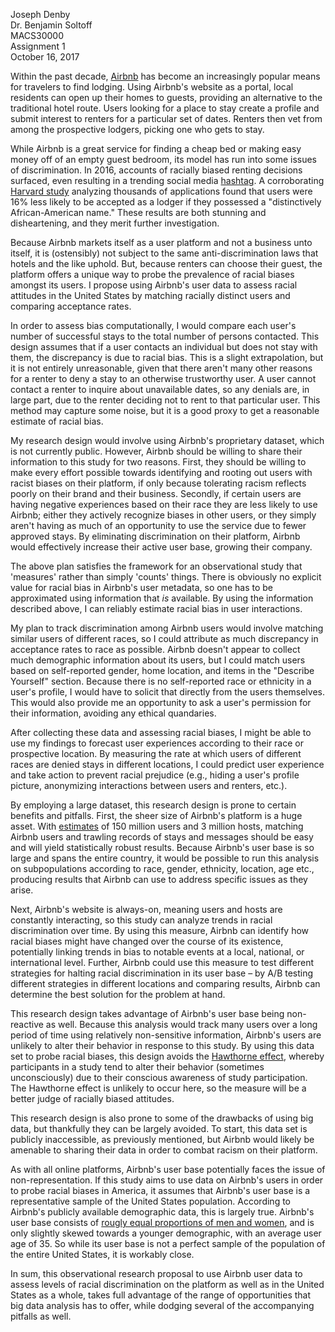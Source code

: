 Joseph Denby  
Dr. Benjamin Soltoff  
MACS30000  
Assignment 1  
October 16, 2017  

Within the past decade, [Airbnb](airbnb.com) has become an increasingly popular means for travelers to find lodging. Using Airbnb's website as a portal, local residents can open up their homes to guests, providing an alternative to the traditional hotel route. Users looking for a place to stay create a profile and submit interest to renters for a particular set of dates. Renters then vet from among the prospective lodgers, picking one who gets to stay.

While Airbnb is a great service for finding a cheap bed or making easy money off of an empty guest bedroom, its model has run into some issues of discrimination. In 2016, accounts of racially biased renting decisions surfaced, even resulting in a trending social media [hashtag](https://www.theguardian.com/technology/2016/may/05/airbnbwhileblack-hashtag-highlights-potential-racial-bias-rental-app). A corroborating [Harvard study](http://www.benedelman.org/publications/airbnb-guest-discrimination-2016-09-16.pdf) analyzing thousands of applications found that users were 16% less likely to be accepted as a lodger if they possessed a "distinctively African-American name." These results are both stunning and disheartening, and they merit further investigation. 

Because Airbnb markets itself as a user platform and not a business unto itself, it is (ostensibly) not subject to the same anti-discrimination laws that hotels and the like uphold. But, because renters can choose their guest, the platform offers a unique way to probe the prevalence of racial biases amongst its users. I propose using Airbnb's user data to assess racial attitudes in the United States by matching racially distinct users and comparing acceptance rates. 

In order to assess bias computationally, I would compare each user's number of successful stays to the total number of persons contacted. This design assumes that if a user contacts an individual but does not stay with them, the discrepancy is due to racial bias. This is a slight extrapolation, but it is not entirely unreasonable, given that there aren't many other reasons for a renter to deny a stay to an otherwise trustworthy user. A user cannot contact a renter to inquire about unavailable dates, so any denials are, in large part, due to the renter deciding not to rent to that particular user. This method may capture some noise, but it is a good proxy to get a reasonable estimate of racial bias.

My research design would involve using Airbnb's proprietary dataset, which is not currently public. However, Airbnb should be willing to share their information to this study for two reasons. First, they should be willing to make every effort possible towards identifying and rooting out users with racist biases on their platform, if only because tolerating racism reflects poorly on their brand and their business. Secondly, if certain users are having negative experiences based on their race they are less likely to use Airbnb; either they actively recognize biases in other users, or they simply aren't having as much of an opportunity to use the service due to fewer approved stays.  By eliminating discrimination on their platform, Airbnb would effectively increase their active user base, growing their company.

The above plan satisfies the framework for an observational study that 'measures' rather than simply 'counts' things. There is obviously no explicit value for racial bias in Airbnb's user metadata, so one has to be approximated using information that *is* available. By using the information described above, I can reliably estimate racial bias in user interactions. 

My plan to track discrimination among Airbnb users would involve matching similar users of different races, so I could attribute as much discrepancy in  acceptance rates to race as possible. Airbnb doesn't appear to collect much demographic information about its users, but I could match users based on self-reported gender, home location, and items in the "Describe Yourself" section. Because there is no self-reported race or ethnicity in a user's profile, I would have to solicit that directly from the users themselves. This would also provide me an opportunity to ask a user's permission for their information, avoiding any ethical quandaries. 

After collecting these data and assessing racial biases, I might be able to use my findings to forecast user experiences according to their race or prospective location. By measuring the rate at which users of different races are denied stays in different locations, I could predict user experience and take action to prevent racial prejudice (e.g., hiding a user's profile picture, anonymizing interactions between users and renters, etc.).

By employing a large dataset, this research design is prone to certain benefits and pitfalls. First, the sheer size of Airbnb's platform is a huge asset. With [estimates](http://fortune.com/2017/03/07/airbnb-ceo-hosts/) of 150 million users and 3 million hosts, matching Airbnb users and trawling records of stays and messages should be easy and will yield statistically robust results. Because Airbnb's user base is so large and spans the entire country, it would be possible to run this analysis on subpopulations according to race, gender, ethnicity, location, age etc., producing results that Airbnb can use to address specific issues as they arise. 

Next, Airbnb's website is always-on, meaning users and hosts are constantly interacting, so this study can analyze trends in racial discrimination over time. By using this measure, Airbnb can identify how racial biases might have changed over the course of its existence, potentially linking trends in bias to notable events at a local, national, or international level. Further, Airbnb could use this measure to test different strategies for halting racial discrimination in its user base – by A/B testing different strategies in different locations and comparing results, Airbnb can determine the best solution for the problem at hand. 

This research design takes advantage of Airbnb's user base being non-reactive as well. Because this analysis would track many users over a long period of time using relatively non-sensitive information, Airbnb's users are unlikely to alter their behavior in response to this study. By using this data set to probe racial biases, this design avoids the [Hawthorne effect](https://www.wikiwand.com/en/Hawthorne_effect), whereby participants in a study tend to alter their behavior (sometimes unconsciously) due to their conscious awareness of study participation. The Hawthorne effect is unlikely to occur here, so the measure will be a better judge of racially biased attitudes. 

This research design is also prone to some of the drawbacks of using big data, but thankfully they can be largely avoided. To start, this data set is publicly inaccessible, as previously mentioned, but Airbnb would likely be amenable to sharing their data in order to combat racism on their platform. 

As with all online platforms, Airbnb's user base potentially faces the issue of non-representation. If this study aims to use data on Airbnb's users in order to probe racial biases in America, it assumes that Airbnb's user base is a representative sample of the United States population. According to Airbnb's publicly available demographic data, this is largely true. Airbnb's user base consists of [rougly equal proportions of men and women](https://techcrunch.com/2015/09/07/airbnb-hosted-nearly-17-million-guests-this-summer/?ncid=rss), and is only slightly skewed towards a younger demographic, with an average user age of 35. So while its user base is not a perfect sample of the population of the entire United States, it is workably close.

In sum, this observational research proposal to use Airbnb user data to assess levels of racial discrimination on the platform as well as in the United States as a whole, takes full advantage of the range of opportunities that big data analysis has to offer, while dodging several of the accompanying pitfalls as well. 
    